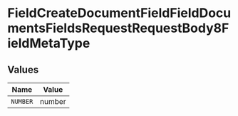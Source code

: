 # FieldCreateDocumentFieldFieldDocumentsFieldsRequestRequestBody8FieldMetaType


## Values

| Name     | Value    |
| -------- | -------- |
| `NUMBER` | number   |